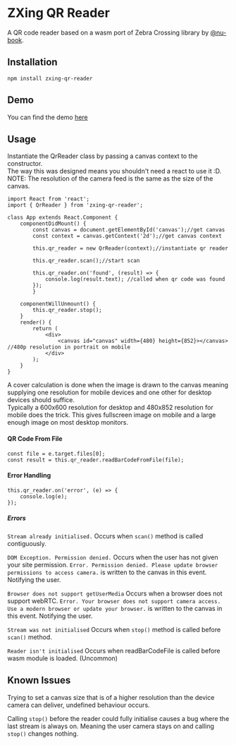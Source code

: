 # ZXing QR Reader
A QR code reader based on a wasm port of Zebra Crossing library by [@nu-book](https://github.com/nu-book).

## Installation
```
npm install zxing-qr-reader
```

## Demo
You can find the demo [here](https://qr.nxtetechnologies.com)

## Usage
Instantiate the QrReader class by passing a canvas context to the constructor.  
The way this was designed means you shouldn't need a react to use it :D.  
NOTE: The resolution of the camera feed is the same as the size of the canvas.
```
import React from 'react';
import { QrReader } from 'zxing-qr-reader';

class App extends React.Component {
	componentDidMount() {
		const canvas = document.getElementById('canvas');//get canvas
		const context = canvas.getContext('2d');//get canvas context

		this.qr_reader = new QrReader(context);//instantiate qr reader

		this.qr_reader.scan();//start scan

		this.qr_reader.on('found', (result) => {
			console.log(result.text); //called when qr code was found
		});
    	}
    
	componentWillUnmount() {
		this.qr_reader.stop();
	}
	render() {
		return (
			<div>
				<canvas id="canvas" width={480} height={852}></canvas> //480p resolution in portrait on mobile
			</div>
		);
	}
}
```
A cover calculation is done when the image is drawn to the canvas meaning supplying one resolution for mobile devices and one other for desktop devices should suffice.  
Typically a 600x600 resolution for desktop and 480x852 resolution for mobile does the trick. This gives fullscreen image on mobile and a large enough image on most desktop monitors.
#### QR Code From File
```
const file = e.target.files[0];
const result = this.qr_reader.readBarCodeFromFile(file);
```

#### Error Handling
```
this.qr_reader.on('error', (e) => {
	console.log(e);
});
```
##### Errors
```Stream already initialised.``` Occurs when ```scan()``` method is called contiguously.

```DOM Exception. Permission denied.``` Occurs when the user has not given your site permission. ```Error. Permission denied. Please update browser permissions to access camera.``` is written to the canvas in this event. Notifying the user.

```Browser does not support getUserMedia``` Occurs when a browser does not support webRTC. ```Error. Your browser does not support camera access. Use a modern browser or update your browser.``` is written to the canvas in this event. Notifying the user.

```Stream was not initialised``` Occurs when ```stop()``` method is called before ```scan()``` method.

```Reader isn't initialised``` Occurs when readBarCodeFile is called before wasm module is loaded. (Uncommon)

## Known Issues
Trying to set a canvas size that is of a higher resolution than the device camera can deliver, undefined behaviour occurs.  

Calling ```stop()``` before the reader could fully initialise causes a bug where the last stream is always on. Meaning the user camera stays on and calling ```stop()``` changes nothing.
